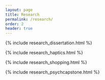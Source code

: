 ```yaml
---
layout: page
title: Research
permalink: /research/
order: 2
header: true
---
```



{% include research_dissertation.html %}

{% include research_haptics.html %}

{% include research_shopping.html %}

{% include research_psychcapstone.html %}

